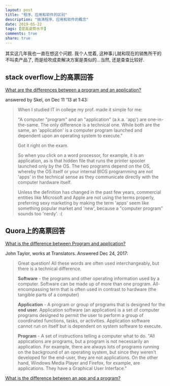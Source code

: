 ```yaml
---
layout: post
title: "程序、应用和软件的区别"
description: "搞清程序、应用和软件的概念"
date: 2019-05-22
tags: [提高姿势水平]
comments: true
share: true
---
```


其实这几年我也一直在想这个问题. 我个人觉着, 这种事儿就和现在的销售所干的不叫卖产品了, 而是给吹成卖解决方案是类似的...当然, 还是查查比较好.

## stack overflow上的高票回答

[What are the differences between a program and an application?](https://stackoverflow.com/a/20508985/11457285)


answered by Skel, on Dec 11 '13 at 1:43:

> When I studied IT in college my prof. made it simple for me:
>
> "A computer "program" and an "application" (a.k.a. 'app') are one-in-the-same. The only difference is a technical one. While both are the same, an 'application' is a computer program launched and dependent upon an operating system to execute."
>
> Got it right on the exam.
>
> So when you click on a word processor, for example, it is an application, as is that hidden file that runs the printer spooler launched only by the OS. The two programs depend on the OS, whereby the OS itself or your internal BIOS programming are not 'apps' in the technical sense as they communicate directly with the computer hardware itself.
>
> Unless the definition has changed in the past few years, commercial entities like Microsoft and Apple are not using the terms properly, preferring sexy marketing by making the term 'apps' seem like something popular market and 'new', because a "computer program" sounds too 'nerdy'. :(

## Quora上的高票回答

[What is the difference between Program and application?](https://qr.ae/TWNVfF)

John Taylor, works at Translators. Answered Dec 24, 2017:

> Great question! All these words are often used interchangeably, but there is a technical difference.
>
> **Software** - the programs and other operating information used by a computer. 
> Software can be made up of more than one program. All-encompassing term that is often used in contrast to hardware (the tangible parts of a computer)
>
> **Application** - A program or group of programs that is designed for the **end user**. 
> Application software (an application) is a set of computer programs designed to permit the user to perform a group of coordinated functions, tasks, or activities. Application software cannot run on itself but is dependent on system software to execute.
>
> **Program** - A set of instructions telling a computer what to do. 
> "All applications are programs, but a program is not necessarily an application. For example, there are always lots of programs running on the background of an operating system, but since they weren't developed for the end-user, they are not applications. On the other hand, Windows Media Player and Firefox, for example, are applications. They have a Graphical User Interface."

[What is the difference between an app and a program?](https://www.quora.com/What-is-the-difference-between-an-app-and-a-program)
